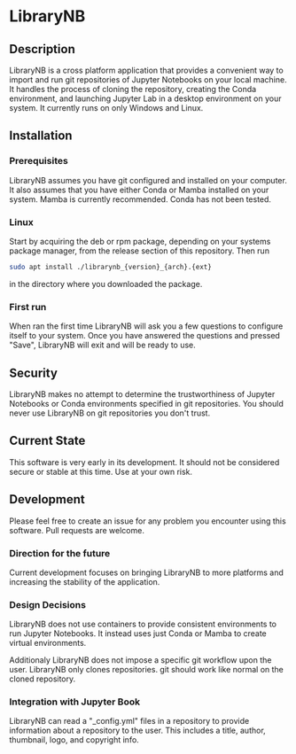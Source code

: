 # LibraryNB

## Description
LibraryNB is a cross platform application that provides a convenient way to import and run git repositories of Jupyter Notebooks on your local machine. It handles the process of cloning the repository, creating the Conda environment, and launching Jupyter Lab in a desktop environment on your system. It currently runs on only Windows and Linux.

## Installation
### Prerequisites

LibraryNB assumes you have git configured and installed on your computer. It also assumes that you have either Conda or Mamba installed on your system. Mamba is currently recommended. Conda has not been tested.

### Linux
Start by acquiring the deb or rpm package, depending on your systems package manager, from the release section of this repository. Then run
```bash
sudo apt install ./librarynb_{version}_{arch}.{ext}
```
in the directory where you downloaded the package.

### First run
When ran the first time LibraryNB will ask you a few questions to configure itself to your system. Once you have answered the questions and pressed "Save", LibraryNB will exit and will be ready to use.

## Security
LibraryNB makes no attempt to determine the trustworthiness of Jupyter Notebooks or Conda environments specified in git repositories. You should never use LibraryNB on git repositories you don't trust.

## Current State
This software is very early in its development. It should not be considered secure or stable at this time. Use at your own risk.

## Development
Please feel free to create an issue for any problem you encounter using this software. Pull requests are welcome.

### Direction for the future
Current development focuses on bringing LibraryNB to more platforms and increasing the stability of the application. 

### Design Decisions
LibraryNB does not use containers to provide consistent environments to run Jupyter Notebooks. It instead uses just Conda or Mamba to create virtual environments.

Additionaly LibraryNB does not impose a specific git workflow upon the user. LibraryNB only clones repositories. git should work like normal on the cloned repository.

### Integration with Jupyter Book

LibraryNB can read a "_config.yml" files in a repository to provide information about a repository to the user. This includes a title, author, thumbnail, logo, and copyright info.




